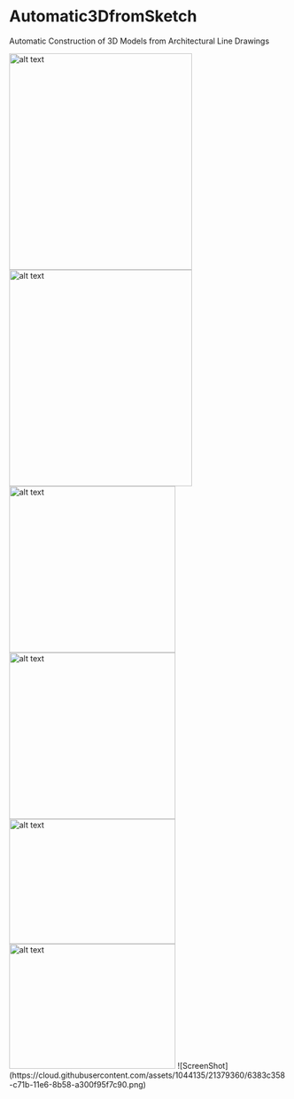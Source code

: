 # Automatic3DfromSketch
Automatic Construction of 3D Models from Architectural Line Drawings

<img src="https://cloud.githubusercontent.com/assets/1044135/21379319/1c95cb08-c71b-11e6-91c1-1186fa8ac194.png" alt="alt text" width="330" height="390">
<img src="https://cloud.githubusercontent.com/assets/1044135/21379320/1e0999b0-c71b-11e6-96fb-d74d4d475cfc.png" alt="alt text" width="330" height="390">
<img src="https://cloud.githubusercontent.com/assets/1044135/21379330/33cae0a6-c71b-11e6-932b-2f68007fb865.png" alt="alt text" width="300" height="300">
<img src="https://cloud.githubusercontent.com/assets/1044135/21379336/3c39db16-c71b-11e6-83cd-2353d3915e64.png" alt="alt text" width="300" height="300">
<img src="https://cloud.githubusercontent.com/assets/1044135/21379359/5f93a880-c71b-11e6-9639-4b7094fb04a6.png" alt="alt text" width="300" height="225">
<img src="https://cloud.githubusercontent.com/assets/1044135/21379588/2acb85d0-c71d-11e6-8ff1-1c1bbd8458e1.png" alt="alt text" width="300" height="225">
![ScreenShot](https://cloud.githubusercontent.com/assets/1044135/21379360/6383c358-c71b-11e6-8b58-a300f95f7c90.png)


